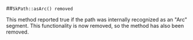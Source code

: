 ##`SkPath::asArc() removed`

This method reported true if the path was internally recognized as an "Arc" segment.
This functionality is now removed, so the method has also been removed.

